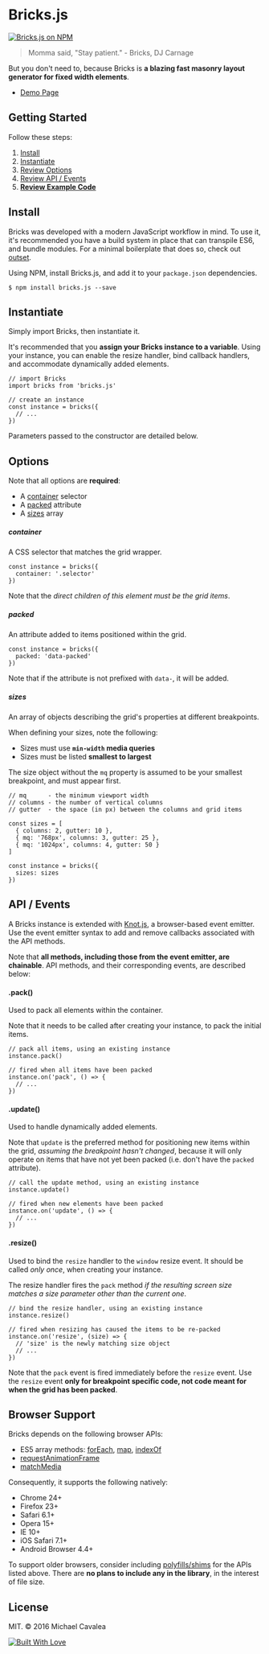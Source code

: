 # Bricks.js

[![Bricks.js on NPM](https://img.shields.io/npm/v/bricks.js.svg)](https://www.npmjs.com/package/bricks.js)

> Momma said, "Stay patient." - Bricks, DJ Carnage

But you don't need to, because Bricks is **a blazing fast masonry layout generator for fixed width elements**.

* [Demo Page](http://callmecavs.github.io/bricks.js/)

## Getting Started

Follow these steps:

1. [Install](#install)
2. [Instantiate](#instantiate)
3. [Review Options](#options)
4. [Review API / Events](#api--events)
6. **[Review Example Code](https://github.com/callmecavs/bricks.js/tree/master/examples)**

## Install

Bricks was developed with a modern JavaScript workflow in mind. To use it, it's recommended you have a build system in place that can transpile ES6, and bundle modules. For a minimal boilerplate that does so, check out [outset](https://github.com/callmecavs/outset).

Using NPM, install Bricks.js, and add it to your `package.json` dependencies.

```
$ npm install bricks.js --save
```

## Instantiate

Simply import Bricks, then instantiate it.

It's recommended that you **assign your Bricks instance to a variable**. Using your instance, you can enable the resize handler, bind callback handlers, and accommodate dynamically added elements.

```es6
// import Bricks
import bricks from 'bricks.js'

// create an instance
const instance = bricks({
  // ...
})
```

Parameters passed to the constructor are detailed below.

## Options

Note that all options are **required**:

* A [container](#container) selector
* A [packed](#packed) attribute
* A [sizes](#sizes) array

##### container

A CSS selector that matches the grid wrapper.

```es6
const instance = bricks({
  container: '.selector'
})
```

Note that the _direct children of this element must be the grid items_.

##### packed

An attribute added to items positioned within the grid.

```es6
const instance = bricks({
  packed: 'data-packed'
})
```

Note that if the attribute is not prefixed with `data-`, it will be added.

##### sizes

An array of objects describing the grid's properties at different breakpoints.

When defining your sizes, note the following:

* Sizes must use **`min-width` media queries**
* Sizes must be listed **smallest to largest**

The size object without the `mq` property is assumed to be your smallest breakpoint, and must appear first.

```es6
// mq      - the minimum viewport width
// columns - the number of vertical columns
// gutter  - the space (in px) between the columns and grid items

const sizes = [
  { columns: 2, gutter: 10 },
  { mq: '768px', columns: 3, gutter: 25 },
  { mq: '1024px', columns: 4, gutter: 50 }
]

const instance = bricks({
  sizes: sizes
})
```

## API / Events

A Bricks instance is extended with [Knot.js](https://github.com/callmecavs/knot.js), a browser-based event emitter. Use the event emitter syntax to add and remove callbacks associated with the API methods.

Note that **all methods, including those from the event emitter, are chainable**. API methods, and their corresponding events, are described below:

#### .pack()

Used to pack all elements within the container.

Note that it needs to be called after creating your instance, to pack the initial items.

```es6
// pack all items, using an existing instance
instance.pack()

// fired when all items have been packed
instance.on('pack', () => {
  // ...
})
```

#### .update()

Used to handle dynamically added elements.

Note that `update` is the preferred method for positioning new items within the grid, _assuming the breakpoint hasn't changed_, because it will only operate on items that have not yet been packed (i.e. don't have the `packed` attribute).

```es6
// call the update method, using an existing instance
instance.update()

// fired when new elements have been packed
instance.on('update', () => {
  // ...
})
```

#### .resize()

Used to bind the `resize` handler to the `window` resize event. It should be called _only once_, when creating your instance.

The resize handler fires the `pack` method _if the resulting screen size matches a size parameter other than the current one_.

```es6
// bind the resize handler, using an existing instance
instance.resize()

// fired when resizing has caused the items to be re-packed
instance.on('resize', (size) => {
  // 'size' is the newly matching size object
  // ...
})
```

Note that the `pack` event is fired immediately before the `resize` event. Use the `resize` event **only for breakpoint specific code, not code meant for when the grid has been packed**.

## Browser Support

Bricks depends on the following browser APIs:

* ES5 array methods: [forEach](https://developer.mozilla.org/en-US/docs/Web/JavaScript/Reference/Global_Objects/Array/forEach), [map](https://developer.mozilla.org/en-US/docs/Web/JavaScript/Reference/Global_Objects/Array/map), [indexOf](https://developer.mozilla.org/en-US/docs/Web/JavaScript/Reference/Global_Objects/Array/indexOf)
* [requestAnimationFrame](https://developer.mozilla.org/en-US/docs/Web/API/window/requestAnimationFrame)
* [matchMedia](https://developer.mozilla.org/en-US/docs/Web/API/Window/matchMedia)

Consequently, it supports the following natively:

* Chrome 24+
* Firefox 23+
* Safari 6.1+
* Opera 15+
* IE 10+
* iOS Safari 7.1+
* Android Browser 4.4+

To support older browsers, consider including [polyfills/shims](https://github.com/Modernizr/Modernizr/wiki/HTML5-Cross-Browser-Polyfills) for the APIs listed above. There are **no plans to include any in the library**, in the interest of file size.

## License

MIT. © 2016 Michael Cavalea

[![Built With Love](http://forthebadge.com/images/badges/built-with-love.svg)](http://forthebadge.com)
